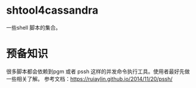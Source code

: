 # shtool4cassandra

一些shell 脚本的集合。

# 预备知识

很多脚本都会依赖到pgm 或者 pssh 这样的并发命令执行工具。使用者最好先做一些相关了解。
参考文档：https://ruiaylin.github.io/2014/11/20/pssh/


